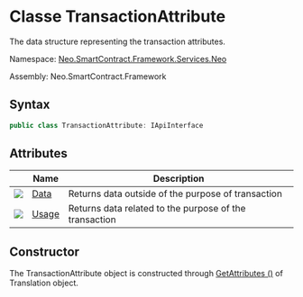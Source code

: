 # Classe TransactionAttribute 

The data structure representing the transaction attributes.

Namespace: [Neo.SmartContract.Framework.Services.Neo](../neo.md)

Assembly: Neo.SmartContract.Framework

## Syntax

```c#
public class TransactionAttribute: IApiInterface
```

## Attributes

| | Name | Description |
| ---------------------------------------- | -------------------------------------- | ----------------- |
| ![](https://i-msdn.sec.s-msft.com/dynimg/IC74937.jpeg) | [Data](TransactionAttribute/Data.md)   | Returns data outside of the purpose of transaction |
| ![](https://i-msdn.sec.s-msft.com/dynimg/IC74937.jpeg) | [Usage](TransactionAttribute/Usage.md) | Returns data related to the purpose of the transaction       |

## Constructor

The TransactionAttribute object is constructed through [GetAttributes ()](Transaction/GetAttributes.md) of Translation object.

